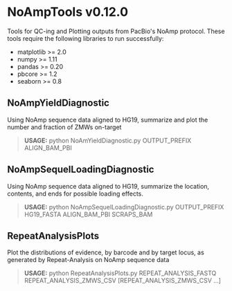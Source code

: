 # NoAmpTools v0.12.0
Tools for QC-ing and Plotting outputs from PacBio's NoAmp protocol.  These tools require the following libraries to run successfully:

* matplotlib >= 2.0
* numpy >= 1.11
* pandas >= 0.20
* pbcore >= 1.2
* seaborn >= 0.8

## NoAmpYieldDiagnostic
Using NoAmp sequence data aligned to HG19, summarize and plot the number and fraction of ZMWs on-target
> **USAGE:**  python  NoAmYieldDiagnostic.py OUTPUT_PREFIX ALIGN_BAM_PBI

## NoAmpSequelLoadingDiagnostic
Using NoAmp sequence data aligned to HG19, summarize the location, contents, and ends for possible loading effects.
> **USAGE:**  python  NoAmpSequelLoadingDiagnostic.py OUTPUT_PREFIX HG19_FASTA ALIGN_BAM_PBI SCRAPS_BAM

## RepeatAnalysisPlots
Plot the distributions of evidence, by barcode and by target locus, as generated by Repeat-Analysis on NoAmp sequence data
> **USAGE:**  python  RepeatAnalysisPlots.py REPEAT_ANALYSIS_FASTQ REPEAT_ANALYSIS_ZMWS_CSV [REPEAT_ANALYSIS_ZMWS_CSV ...]
